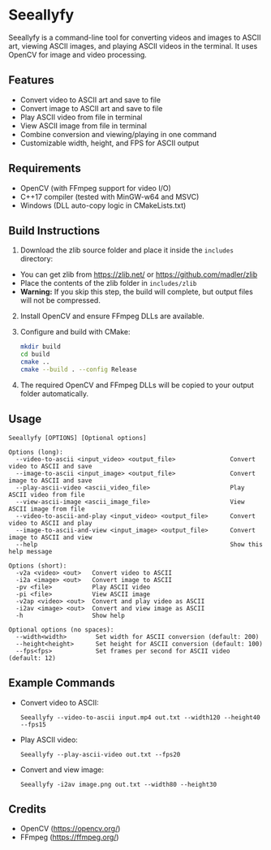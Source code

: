 # Seeallyfy

Seeallyfy is a command-line tool for converting videos and images to ASCII art, viewing ASCII images, and playing ASCII videos in the terminal. It uses OpenCV for image and video processing.

## Features

- Convert video to ASCII art and save to file
- Convert image to ASCII art and save to file
- Play ASCII video from file in terminal
- View ASCII image from file in terminal
- Combine conversion and viewing/playing in one command
- Customizable width, height, and FPS for ASCII output

## Requirements

- OpenCV (with FFmpeg support for video I/O)
- C++17 compiler (tested with MinGW-w64 and MSVC)
- Windows (DLL auto-copy logic in CMakeLists.txt)

## Build Instructions

1. Download the zlib source folder and place it inside the `includes` directory:
  - You can get zlib from https://zlib.net/ or https://github.com/madler/zlib
  - Place the contents of the zlib folder in `includes/zlib`
  - **Warning:** If you skip this step, the build will complete, but output files will not be compressed.
2. Install OpenCV and ensure FFmpeg DLLs are available.
3. Configure and build with CMake:

   ```sh
   mkdir build
   cd build
   cmake ..
   cmake --build . --config Release
   ```

4. The required OpenCV and FFmpeg DLLs will be copied to your output folder automatically.

## Usage

```
Seeallyfy [OPTIONS] [Optional options]

Options (long):
  --video-to-ascii <input_video> <output_file>               Convert video to ASCII and save
  --image-to-ascii <input_image> <output_file>               Convert image to ASCII and save
  --play-ascii-video <ascii_video_file>                      Play ASCII video from file
  --view-ascii-image <ascii_image_file>                      View ASCII image from file
  --video-to-ascii-and-play <input_video> <output_file>      Convert video to ASCII and play
  --image-to-ascii-and-view <input_image> <output_file>      Convert image to ASCII and view
  --help                                                     Show this help message

Options (short):
  -v2a <video> <out>   Convert video to ASCII
  -i2a <image> <out>   Convert image to ASCII
  -pv <file>           Play ASCII video
  -pi <file>           View ASCII image
  -v2ap <video> <out>  Convert and play video as ASCII
  -i2av <image> <out>  Convert and view image as ASCII
  -h                   Show help

Optional options (no spaces):
  --width<width>        Set width for ASCII conversion (default: 200)
  --height<height>      Set height for ASCII conversion (default: 100)
  --fps<fps>            Set frames per second for ASCII video (default: 12)
```

## Example Commands

- Convert video to ASCII:
  ```
  Seeallyfy --video-to-ascii input.mp4 out.txt --width120 --height40 --fps15
  ```
- Play ASCII video:
  ```
  Seeallyfy --play-ascii-video out.txt --fps20
  ```
- Convert and view image:
  ```
  Seeallyfy -i2av image.png out.txt --width80 --height30
  ```


## Credits

- OpenCV (https://opencv.org/)
- FFmpeg (https://ffmpeg.org/)